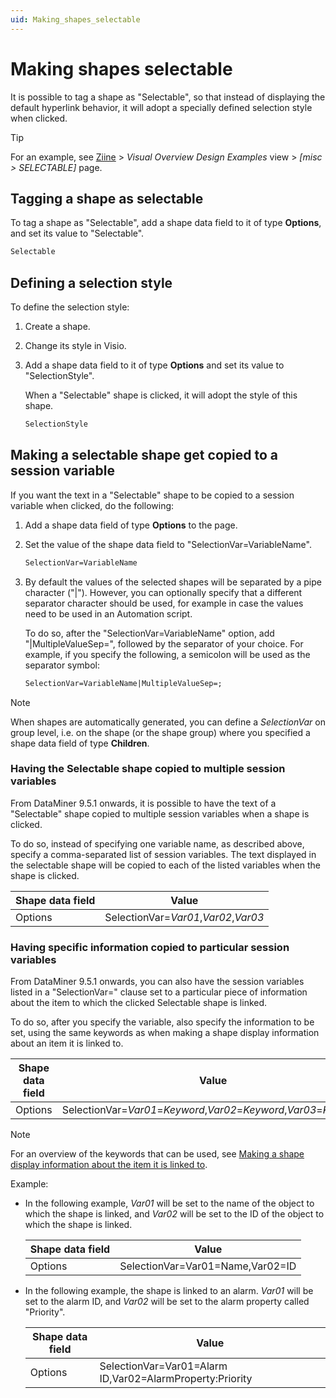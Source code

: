 ```yaml
---
uid: Making_shapes_selectable
---
```


# Making shapes selectable

It is possible to tag a shape as "Selectable", so that instead of displaying the default hyperlink behavior, it will adopt a specially defined selection style when clicked.

> [!TIP]
> For an example, see [Ziine](xref:ZiineDemoSystem) > *Visual Overview Design Examples* view > *[misc > SELECTABLE]* page.

## Tagging a shape as selectable

To tag a shape as "Selectable", add a shape data field to it of type **Options**, and set its value to "Selectable".

```txt
Selectable
```

## Defining a selection style

To define the selection style:

1. Create a shape.

1. Change its style in Visio.

1. Add a shape data field to it of type **Options** and set its value to "SelectionStyle".

   When a "Selectable" shape is clicked, it will adopt the style of this shape.

   ```txt
   SelectionStyle
   ```

## Making a selectable shape get copied to a session variable

If you want the text in a "Selectable" shape to be copied to a session variable when clicked, do the following:

1. Add a shape data field of type **Options** to the page.

1. Set the value of the shape data field to "SelectionVar=VariableName".

   ```txt
   SelectionVar=VariableName
   ```

1. By default the values of the selected shapes will be separated by a pipe character ("\|"). However, you can optionally specify that a different separator character should be used, for example in case the values need to be used in an Automation script.

   To do so, after the "SelectionVar=VariableName" option, add "\|MultipleValueSep=", followed by the separator of your choice. For example, if you specify the following, a semicolon will be used as the separator symbol:

   ```txt
   SelectionVar=VariableName|MultipleValueSep=;
   ```

> [!NOTE]
> When shapes are automatically generated, you can define a *SelectionVar* on group level, i.e. on the shape (or the shape group) where you specified a shape data field of type **Children**.

### Having the Selectable shape copied to multiple session variables

From DataMiner 9.5.1 onwards, it is possible to have the text of a "Selectable" shape copied to multiple session variables when a shape is clicked.

To do so, instead of specifying one variable name, as described above, specify a comma-separated list of session variables. The text displayed in the selectable shape will be copied to each of the listed variables when the shape is clicked.

| Shape data field | Value                                |
| ---------------- | ------------------------------------ |
| Options          | SelectionVar=*Var01*,*Var02*,*Var03* |

### Having specific information copied to particular session variables

From DataMiner 9.5.1 onwards, you can also have the session variables listed in a "SelectionVar=" clause set to a particular piece of information about the item to which the clicked Selectable shape is linked.

To do so, after you specify the variable, also specify the information to be set, using the same keywords as when making a shape display information about an item it is linked to.

| Shape data field | Value                                                              |
| ---------------- | ------------------------------------------------------------------ |
| Options          | SelectionVar=*Var01*=*Keyword*,*Var02*=*Keyword*,*Var03*=*Keyword* |

> [!NOTE]
> For an overview of the keywords that can be used, see [Making a shape display information about the item it is linked to](xref:Making_a_shape_display_information_about_the_item_it_is_linked_to).

Example:

- In the following example, *Var01* will be set to the name of the object to which the shape is linked, and *Var02* will be set to the ID of the object to which the shape is linked.

  | Shape data field | Value                            |
  | ---------------- | -------------------------------- |
  | Options          | SelectionVar=Var01=Name,Var02=ID |

- In the following example, the shape is linked to an alarm. *Var01* will be set to the alarm ID, and *Var02* will be set to the alarm property called "Priority".

  | Shape data field | Value                                                    |
  | ---------------- | -------------------------------------------------------- |
  | Options          | SelectionVar=Var01=Alarm ID,Var02=AlarmProperty:Priority |
